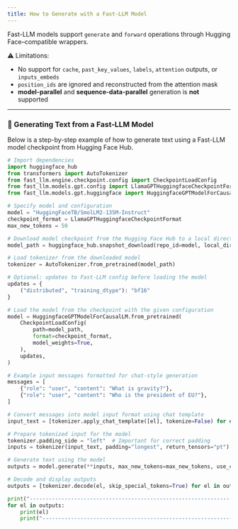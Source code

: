 ```yaml
---
title: How to Generate with a Fast-LLM Model
---
```


Fast-LLM models support `generate` and `forward` operations through Hugging Face–compatible wrappers.

⚠️ Limitations:

- No support for `cache`, `past_key_values`, `labels`, `attention` outputs, or `inputs_embeds`
- `position_ids` are ignored and reconstructed from the attention mask
- **model-parallel** and **sequence-data-parallel** generation is **not** supported

---

### 🔧 Generating Text from a Fast-LLM Model

Below is a step-by-step example of how to generate text using a Fast-LLM model checkpoint from Hugging Face Hub.

```python
# Import dependencies
import huggingface_hub
from transformers import AutoTokenizer
from fast_llm.engine.checkpoint.config import CheckpointLoadConfig
from fast_llm.models.gpt.config import LlamaGPTHuggingfaceCheckpointFormat
from fast_llm.models.gpt.huggingface import HuggingfaceGPTModelForCausalLM

# Specify model and configuration
model = "HuggingFaceTB/SmolLM2-135M-Instruct"
checkpoint_format = LlamaGPTHuggingfaceCheckpointFormat
max_new_tokens = 50

# Download model checkpoint from the Hugging Face Hub to a local directory
model_path = huggingface_hub.snapshot_download(repo_id=model, local_dir="/tmp")

# Load tokenizer from the downloaded model
tokenizer = AutoTokenizer.from_pretrained(model_path)

# Optional: updates to Fast-LLM config before loading the model
updates = {
    ("distributed", "training_dtype"): "bf16"
}

# Load the model from the checkpoint with the given configuration
model = HuggingfaceGPTModelForCausalLM.from_pretrained(
    CheckpointLoadConfig(
        path=model_path,
        format=checkpoint_format,
        model_weights=True,
    ),
    updates,
)

# Example input messages formatted for chat-style generation
messages = [
    {"role": "user", "content": "What is gravity?"},
    {"role": "user", "content": "Who is the president of EU?"},
]

# Convert messages into model input format using chat template
input_text = [tokenizer.apply_chat_template([el], tokenize=False) for el in messages]

# Prepare tokenized input for the model
tokenizer.padding_side = "left"  # Important for correct padding
inputs = tokenizer(input_text, padding="longest", return_tensors="pt").to("cuda")

# Generate text using the model
outputs = model.generate(**inputs, max_new_tokens=max_new_tokens, use_cache=False)

# Decode and display outputs
outputs = [tokenizer.decode(el, skip_special_tokens=True) for el in outputs]

print("--------------------------------------------------------------------")
for el in outputs:
    print(el)
    print("--------------------------------------------------------------------")
```
